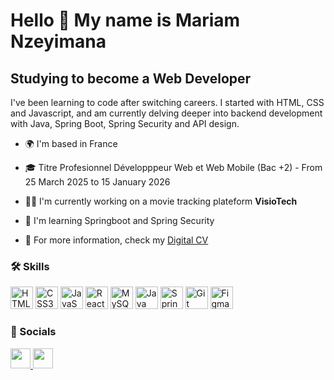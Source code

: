 # Hello 👋 My name is Mariam Nzeyimana

## Studying to become a Web Developer

I've been learning to code after switching careers. I started with HTML, CSS and Javascript, and am currently delving deeper into backend development with Java, Spring Boot, Spring Security and API design.


* 🌍  I'm based in France

* 🎓  Titre Profesionnel Développpeur Web et Web Mobile (Bac +2) - From 25 March 2025 to 15 January 2026

* 👩‍💻  I'm currently working on a movie tracking plateform **VisioTech**

* 🧠  I'm learning Springboot and Spring Security

* 💬  For more information, check my [Digital CV](https://mariamnze.github.io/cv/) 


### 🛠 Skills 
<p align="left">
<img src="https://raw.githubusercontent.com/danielcranney/readme-generator/main/public/icons/skills/html5-colored.svg" width="36" height="36" alt="HTML5"/>
<img src="https://raw.githubusercontent.com/danielcranney/readme-generator/main/public/icons/skills/css3-colored.svg" width="36" height="36" alt="CSS3"/>
<img src="https://raw.githubusercontent.com/danielcranney/readme-generator/main/public/icons/skills/javascript-colored.svg" width="36" height="36" alt="JavaScript"/>

<img src="https://raw.githubusercontent.com/danielcranney/readme-generator/main/public/icons/skills/react-colored.svg" width="36" height="36" alt="React"/>
<img src="https://raw.githubusercontent.com/danielcranney/readme-generator/main/public/icons/skills/mysql-colored.svg" width="36" height="36" alt="MySQL"/>
<img src="https://raw.githubusercontent.com/danielcranney/readme-generator/main/public/icons/skills/java-colored.svg" width="36" height="36" alt="Java"/>

<img src="https://raw.githubusercontent.com/danielcranney/readme-generator/main/public/icons/skills/springboot-colored.svg" width="36" height="36" alt="Spring Boot"/>  
<img src="https://raw.githubusercontent.com/danielcranney/readme-generator/main/public/icons/skills/git-colored.svg" width="36" height="36" alt="Git"/>
<img src="https://raw.githubusercontent.com/danielcranney/readme-generator/main/public/icons/skills/figma-colored.svg" width="36" height="36" alt="Figma"/></p>

<!-- Other skills
TypeScript:
<img src="https://raw.githubusercontent.com/danielcranney/readme-generator/main/public/icons/skills/typescript-colored.svg" width="36" height="36" alt="TypeScript"/>
Vite:
<img src="https://raw.githubusercontent.com/danielcranney/readme-generator/main/public/icons/skills/vite-colored.svg" width="36" height="36" alt="Vite" title="Vite"/>
-->                  

### 🔗 Socials
                  
<p align="left"> <a href="https://www.github.com/MariamNze" target="_blank" rel="noreferrer"> <picture> <source media="(prefers-color-scheme: dark)" srcset="https://raw.githubusercontent.com/danielcranney/readme-generator/main/public/icons/socials/github-dark.svg"/> <source media="(prefers-color-scheme: light)" srcset="https://raw.githubusercontent.com/danielcranney/readme-generator/main/public/icons/socials/github.svg"/> <img src="https://raw.githubusercontent.com/danielcranney/readme-generator/main/public/icons/socials/github.svg" width="32" height="32"/> </picture> </a>
<a href="https://www.linkedin.com/in/mariam-nzeyimana" target="_blank" rel="noreferrer"> <picture> <source media="(prefers-color-scheme: dark)" srcset="https://raw.githubusercontent.com/danielcranney/readme-generator/main/public/icons/socials/linkedin-dark.svg"/> <source media="(prefers-color-scheme: light)" srcset="https://raw.githubusercontent.com/danielcranney/readme-generator/main/public/icons/socials/linkedin.svg"/> <img src="https://raw.githubusercontent.com/danielcranney/readme-generator/main/public/icons/socials/linkedin.svg" width="32" height="32"/> </picture> </a></p>
&nbsp;

<!--
# Formation Développpeur Web et Web Mobile du 25 mars 2025 au 15 janvier 2026

Durant ma formation, je vais acquérir des compétences en développement
front-end et back-end.  
L'accent sera mis sur la conception d'interfaces utilisateur, la gestion de
bases de données, ainsi que la mise en œuvre de solutions de sécurité et de
référencement web (SEO).

## 📄 Projets

Liste des projets réalisés durant ma formation [DWWM](https://gretaformation.ac-orleans-tours.fr/formation/titre-professionnel-developpeur-web-et-web-mobile) à [MAME](https://mame-tours.com/).

## Figma - Projet VisioTech 🎨🎬 (Mai 2025)
![Figma](https://img.shields.io/badge/Figma-F24E1E?style=flat&logo=figma&logoColor=white)

**Objectif** : Réaliser la maquette pour notre projet [VisioTech](https://www.figma.com/design/sSM8OPuiDKpTGubUSrxOjj/Visiotech?m=auto&t=xptstndFuxVvH3N4-6).

**Description** : Créer les différents composants et toutes les pages de notre projet.

## JavaScript & Katas 💡🧠 (Mai 2025)
![GitHub](https://img.shields.io/badge/GitHub-121011?style=flat&logo=github&logoColor=white)
![JavaScript](https://img.shields.io/badge/JavaScript-F7DF1E?style=flat&logo=javascript&logoColor=000)

**Objectif** : Apprendre les bases de JavaScript.

**Description** : Résoudre des Katas, s'exercer sur des fonctions JS (fundamentals, array, string, array functions, object) et manipuler le DOM.

## Maquettes ✍️🎨 (Avril 2025)
![Figma](https://img.shields.io/badge/Figma-F24E1E?style=flat&logo=figma&logoColor=white)

**Objectif** : Apprendre les bases de Figma.

**Description** : Réaliser des petits wireframes et maquettes.

## Algorithmique 🧠💻 (Avril 2025)
![GitHub](https://img.shields.io/badge/GitHub-121011?style=flat&logo=github&logoColor=white)
![JavaScript](https://img.shields.io/badge/JavaScript-F7DF1E?style=flat&logo=javascript&logoColor=000)

**Objectif** : Apprendre les bases de l'algorithmique.

**Description** : Réaliser des petits programmes en pseudo-code / JavaScript.

## CV numérique 💻📄 (Avril 2025)
![GitHub](https://img.shields.io/badge/GitHub-121011?style=flat&logo=github&logoColor=white)
![HTML](https://img.shields.io/badge/HTML-E34F26?style=flat&logo=html5&logoColor=white)
![CSS](https://img.shields.io/badge/CSS-1572B6?style=flat&logo=css3&logoColor=white)

**Objectif** : Créer une page web simple qui présente notre profil personnel (CV, portfolio) ou un thème fictif (ex : un hobby, un produit, un événement, etc.) en utilisant les principaux éléments de HTML et CSS.

**Description** : Réaliser un CV numérique à peaufiner et présenter aux entreprises.

<!-- Other badges

![React](https://img.shields.io/badge/React-20232A?style=flat&logo=react&logoColor=61DAFB)
![Java](https://img.shields.io/badge/Java-ED8B00?style=flat&logo=openjdk&logoColor=white)
![MySQL](https://img.shields.io/badge/MySQL-4479A1?style=flat&logo=mysql&logoColor=white)
![Spring Boot](https://img.shields.io/badge/SpringBoot-6DB33F?style=flat&logo=spring&logoColor=white)
![Vite](https://img.shields.io/badge/Vite-B73BFE?style=flat&logo=vite&logoColor=FFD62E)
![Discord](https://img.shields.io/badge/Discord-5865F2?style=flat&logo=discord&logoColor=white)

-->
